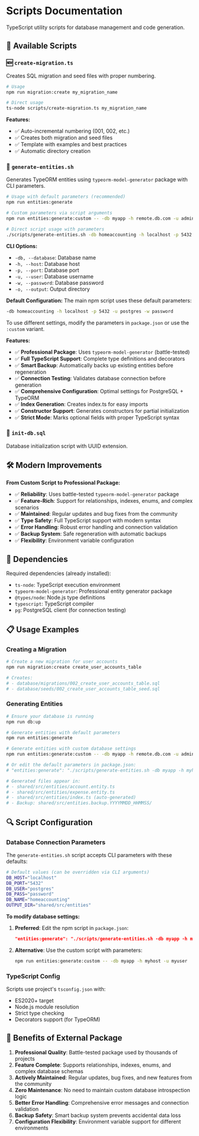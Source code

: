 # Scripts Documentation

TypeScript utility scripts for database management and code generation.

## 📁 Available Scripts

### 🆕 `create-migration.ts`
Creates SQL migration and seed files with proper numbering.

```bash
# Usage
npm run migration:create my_migration_name

# Direct usage
ts-node scripts/create-migration.ts my_migration_name
```

**Features:**
- ✅ Auto-incremental numbering (001, 002, etc.)
- ✅ Creates both migration and seed files
- ✅ Template with examples and best practices
- ✅ Automatic directory creation

### 🔄 `generate-entities.sh`
Generates TypeORM entities using `typeorm-model-generator` package with CLI parameters.

```bash
# Usage with default parameters (recommended)
npm run entities:generate

# Custom parameters via script arguments
npm run entities:generate:custom -- -db myapp -h remote.db.com -u admin -w secret123

# Direct script usage with parameters
./scripts/generate-entities.sh -db homeaccounting -h localhost -p 5432 -u postgres -w password
```

**CLI Options:**
- `-db, --database`: Database name
- `-h, --host`: Database host  
- `-p, --port`: Database port
- `-u, --user`: Database username
- `-w, --password`: Database password
- `-o, --output`: Output directory

**Default Configuration:**
The main npm script uses these default parameters:
```bash
-db homeaccounting -h localhost -p 5432 -u postgres -w password
```

To use different settings, modify the parameters in `package.json` or use the `:custom` variant.

**Features:**
- ✅ **Professional Package**: Uses `typeorm-model-generator` (battle-tested)
- ✅ **Full TypeScript Support**: Complete type definitions and decorators
- ✅ **Smart Backup**: Automatically backs up existing entities before regeneration
- ✅ **Connection Testing**: Validates database connection before generation
- ✅ **Comprehensive Configuration**: Optimal settings for PostgreSQL + TypeORM
- ✅ **Index Generation**: Creates index.ts for easy imports
- ✅ **Constructor Support**: Generates constructors for partial initialization
- ✅ **Strict Mode**: Marks optional fields with proper TypeScript syntax

### 📄 `init-db.sql`
Database initialization script with UUID extension.

## 🛠️ Modern Improvements

**From Custom Script to Professional Package:**
- ✅ **Reliability**: Uses battle-tested `typeorm-model-generator` package
- ✅ **Feature-Rich**: Support for relationships, indexes, enums, and complex scenarios
- ✅ **Maintained**: Regular updates and bug fixes from the community
- ✅ **Type Safety**: Full TypeScript support with modern syntax
- ✅ **Error Handling**: Robust error handling and connection validation
- ✅ **Backup System**: Safe regeneration with automatic backups
- ✅ **Flexibility**: Environment variable configuration

## 🔧 Dependencies

Required dependencies (already installed):
- `ts-node`: TypeScript execution environment
- `typeorm-model-generator`: Professional entity generator package
- `@types/node`: Node.js type definitions  
- `typescript`: TypeScript compiler
- `pg`: PostgreSQL client (for connection testing)

## 📋 Usage Examples

### Creating a Migration
```bash
# Create a new migration for user accounts
npm run migration:create create_user_accounts_table

# Creates:
# - database/migrations/002_create_user_accounts_table.sql
# - database/seeds/002_create_user_accounts_table_seed.sql
```

### Generating Entities
```bash
# Ensure your database is running
npm run db:up

# Generate entities with default parameters
npm run entities:generate

# Generate entities with custom database settings
npm run entities:generate:custom -- -db myapp -h remote.db.com -u admin -w secret123

# Or edit the default parameters in package.json:
# "entities:generate": "./scripts/generate-entities.sh -db myapp -h myhost ..."

# Generated files appear in:
# - shared/src/entities/account.entity.ts
# - shared/src/entities/expense.entity.ts
# - shared/src/entities/index.ts (auto-generated)
# - Backup: shared/src/entities.backup.YYYYMMDD_HHMMSS/
```

## 🔍 Script Configuration

### Database Connection Parameters
The `generate-entities.sh` script accepts CLI parameters with these defaults:

```bash
# Default values (can be overridden via CLI arguments)
DB_HOST="localhost"
DB_PORT="5432"
DB_USER="postgres"
DB_PASS="password"
DB_NAME="homeaccounting"
OUTPUT_DIR="shared/src/entities"
```

**To modify database settings:**
1. **Preferred**: Edit the npm script in `package.json`:
   ```json
   "entities:generate": "./scripts/generate-entities.sh -db myapp -h myhost -u myuser"
   ```
2. **Alternative**: Use the custom script with parameters:
   ```bash
   npm run entities:generate:custom -- -db myapp -h myhost -u myuser
   ```

### TypeScript Config
Scripts use project's `tsconfig.json` with:
- ES2020+ target
- Node.js module resolution
- Strict type checking
- Decorators support (for TypeORM)

## 🚀 Benefits of External Package

1. **Professional Quality**: Battle-tested package used by thousands of projects
2. **Feature Complete**: Supports relationships, indexes, enums, and complex database schemas
3. **Actively Maintained**: Regular updates, bug fixes, and new features from the community
4. **Zero Maintenance**: No need to maintain custom database introspection logic
5. **Better Error Handling**: Comprehensive error messages and connection validation
6. **Backup Safety**: Smart backup system prevents accidental data loss
7. **Configuration Flexibility**: Environment variable support for different environments
